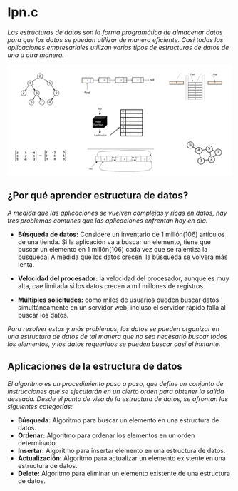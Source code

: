 # Ipn.c

_Las estructuras de datos son la forma programática de almacenar datos para que los datos se puedan utilizar de manera eficiente. Casi todas las aplicaciones empresariales utilizan varios tipos de estructuras de datos de una u otra manera._

<img src=/00.-Sources/Images/DS.png alt="#"/>

## ¿Por qué aprender estructura de datos?

_A medida que las aplicaciones se vuelven complejas y ricas en datos, hay tres problemas comunes que las aplicaciones enfrentan hoy en día._

- **Búsqueda de datos:** Considere un inventario de 1 millón(106) artículos de una tienda. Si la aplicación va a buscar un elemento, tiene que buscar un elemento en 1 millón(106) cada vez que se ralentiza la búsqueda. A medida que los datos crecen, la búsqueda se volverá más lenta.

- **Velocidad del procesador:** la velocidad del procesador, aunque es muy alta, cae limitada si los datos crecen a mil millones de registros.

- **Múltiples solicitudes:** como miles de usuarios pueden buscar datos simultáneamente en un servidor web, incluso el servidor rápido falla al buscar los datos.


_Para resolver estos y más problemas, los datos se pueden organizar en una estructura de datos de tal manera que no sea necesario buscar todos los elementos, y los datos requeridos se pueden buscar casi al instante._


## Aplicaciones de la estructura de datos

_El algoritmo es un procedimiento paso a paso, que define un conjunto de instrucciones que se ejecutarán en un cierto orden para obtener la salida deseada. Desde el punto de visa de la estructura de datos, se afrontan las siguientes categorías:_

- **Búsqueda:** Algoritmo para buscar un elemento en una estructura de datos.
- **Ordenar:** Algoritmo para ordenar los elementos en un orden determinado.
- **Insertar:** Algoritmo para insertar elemento en una estructura de datos.
- **Actualización:** Algoritmo para actualizar un elemento existente en una estructura de datos.
- **Delete:** Algoritmo para eliminar un elemento existente de una estructura de datos.




